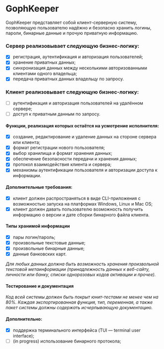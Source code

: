 # GophKeeper
GophKeeper представляет собой клиент-серверную систему, позволяющую пользователю надёжно и безопасно хранить логины, пароли, бинарные данные и прочую приватную информацию.

### Сервер реализовывает следующую бизнес-логику:
- [x] регистрация, аутентификация и авторизация пользователей;
- [x] хранение приватных данных;
- [x] синхронизация данных между несколькими авторизованными клиентами одного владельца;
- [x] передача приватных данных владельцу по запросу.

### Клиент реализовывает следующую бизнес-логику:
- [ ] аутентификация и авторизация пользователей на удалённом сервере;
- [ ] доступ к приватным данным по запросу.

#### Функции, реализация которых остаётся на усмотрение исполнителя:
- [x] создание, редактирование и удаление данных на стороне сервера или клиента;
- [x] формат регистрации нового пользователя;
- [x] выбор хранилища и формат хранения данных;
- [x] обеспечение безопасности передачи и хранения данных;
- [x] протокол взаимодействия клиента и сервера;
- [x] механизмы аутентификации пользователя и авторизации доступа к информации.

#### Дополнительные требования:
- [x] клиент должен распространяться в виде CLI-приложения с возможностью запуска на платформах Windows, Linux и Mac OS;
- [x] клиент должен давать пользователю возможность получить информацию о версии и дате сборки бинарного файла клиента.

#### Типы хранимой информации
- [x] пары логин/пароль;
- [x] произвольные текстовые данные;
- [x] произвольные бинарные данные;
- [x] данные банковских карт.

*Для любых данных должна быть возможность хранения произвольной текстовой метаинформации (принадлежность данных к веб-сайту, личности или банку, списки одноразовых кодов активации и прочее).*

#### Тестирование и документация

*Код всей системы должен быть покрыт юнит-тестами не менее чем на 80%. Каждая экспортированная функция, тип, переменная, а также пакет системы должны содержать исчерпывающую документацию.*

#### Дополнительно:
- [x] поддержка терминального интерфейса (TUI — terminal user interface);
- [ ] (in progress) использование бинарного протокола;
